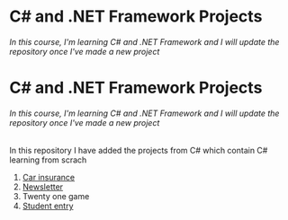 <h1>C# and .NET Framework Projects</h1>
<h6>In this course, I'm learning C# and .NET Framework and I will update the repository once I've made a new project</h6>
<h1>C# and .NET Framework Projects</h1>
<h6>In this course, I'm learning C# and .NET Framework and I will update the repository once I've made a new project</h6>
<p>In this repository I have added the projects from C# which contain C# learning from scrach</p>
<ol>
<li><a href="https://github.com/Arezoo-Yousefi/The-Tech-Academy-Basic-C-Sharp-Projects./tree/main/Basic_C%23_Programs/CarInsurance">Car insurance</a></li>
<li><a href="https://github.com/Arezoo-Yousefi/The-Tech-Academy-Basic-C-Sharp-Projects./tree/main/Basic_C%23_Programs/NewsLetterAppMVC">Newsletter</a></li>
<li><a href="https://github.com/Arezoo-Yousefi/The-Tech-Academy-Basic-C-Sharp-Projects./tree/main/Basic_C%23_Programs/TwentyOne"></a>Twenty one game</li>
<li><a href ="https://github.com/Arezoo-Yousefi/The-Tech-Academy-Basic-C-Sharp-Projects./tree/main/Basic_C%23_Programs/CodeFirst"> Student entry</a></Li>
</ol>
 

